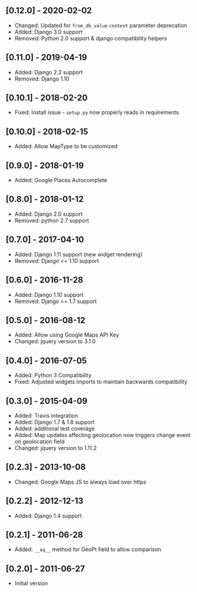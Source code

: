 ## [0.12.0] - 2020-02-02
 - Changed: Updated for `from_db_value` `context` parameter deprecation
 - Added: Django 3.0 support
 - Removed: Python 2.0 support & django compatibility helpers

## [0.11.0] - 2019-04-19
 - Added: Django 2.2 support
 - Removed: Django 1.10

## [0.10.1] - 2018-02-20
 - Fixed: Install issue - `setup.py` now properly reads in requirements

## [0.10.0] - 2018-02-15
 - Added: Allow MapType to be customized
 
## [0.9.0] - 2018-01-19
 - Added: Google Places Autocomplete
 
## [0.8.0] - 2018-01-12
 - Added: Django 2.0 support
 - Removed: python 2.7 support
 
## [0.7.0] - 2017-04-10
 - Added: Django 1.11 support (new widget rendering)
 - Removed: Django <= 1.10 support

## [0.6.0] - 2016-11-28
 - Added: Django 1.10 support
 - Removed: Django <= 1.7 support

## [0.5.0] - 2016-08-12
 - Added: Allow using Google Maps API Key
 - Changed: jquery version to 3.1.0

## [0.4.0] - 2016-07-05
 - Added: Python 3 Compatibility
 - Fixed: Adjusted widgets imports to maintain backwards compatibility 
 
## [0.3.0] - 2015-04-09
 - Added: Travis integration
 - Added: Django 1.7 & 1.8 support
 - Added: additional test coverage
 - Added: Map updates affecting geolocation now triggers change event on geolocation field
 - Changed: jquery version to 1.11.2

## [0.2.3] - 2013-10-08
 - Changed: Google Maps JS to always load over https
 
## [0.2.2] - 2012-12-13
 - Added: Django 1.4 support
 
## [0.2.1] - 2011-06-28
 - Added: `__eq__` method for GeoPt field to allow comparison 
 
## [0.2.0] - 2011-06-27 
 - Initial version

   
